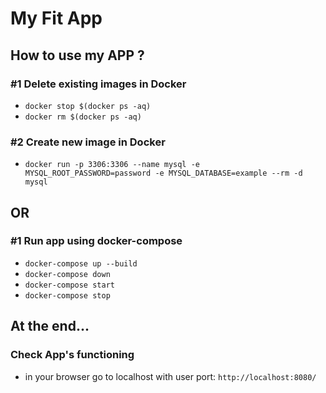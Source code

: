 # My Fit App
## How to use my APP ?
### #1 Delete existing images in Docker
* `docker stop $(docker ps -aq)`
* `docker rm $(docker ps -aq)`
### #2 Create new image in Docker
* `docker run -p 3306:3306 --name mysql -e MYSQL_ROOT_PASSWORD=password -e MYSQL_DATABASE=example --rm -d mysql`
## OR
### #1 Run app using docker-compose
* `docker-compose up --build`
* `docker-compose down`
* `docker-compose start`
* `docker-compose stop`
## At the end...
### Check App's functioning 
* in your browser go to localhost with user port: 
`http://localhost:8080/`
